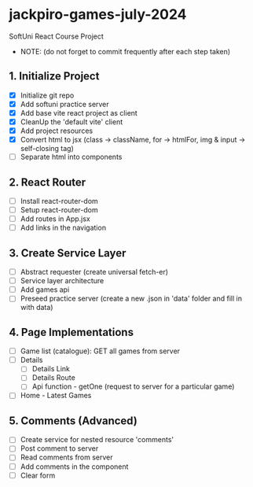 # jackpiro-games-july-2024
SoftUni React Course Project
+ NOTE: (do not forget to commit frequently after each step taken)

## 1. Initialize Project
- [x] Initialize git repo
- [x] Add softuni practice server
- [x] Add base vite react project as client
- [x] CleanUp the 'default vite' client
- [x] Add project resources
- [x] Convert html to jsx (class -> className, for -> htmlFor, img & input -> self-closing tag)
- [ ] Separate html into components

## 2. React Router
- [ ] Install react-router-dom
- [ ] Setup react-router-dom
- [ ] Add routes in App.jsx
- [ ] Add links in the navigation

## 3. Create Service Layer
- [ ] Abstract requester (create universal fetch-er)
- [ ] Service layer architecture
- [ ] Add games api
- [ ] Preseed practice server (create a new .json in 'data' folder and fill in with data)
## 4. Page Implementations
- [ ] Game list (catalogue): GET all games from server
- [ ] Details
  - [ ] Details Link
  - [ ] Details Route
  - [ ] Api function - getOne (request to server for a particular game)
- [ ] Home - Latest Games

## 5. Comments (Advanced)
- [ ] Create service for nested resource 'comments'
- [ ] Post comment to server
- [ ] Read comments from server
- [ ] Add comments in the component
- [ ] Clear form